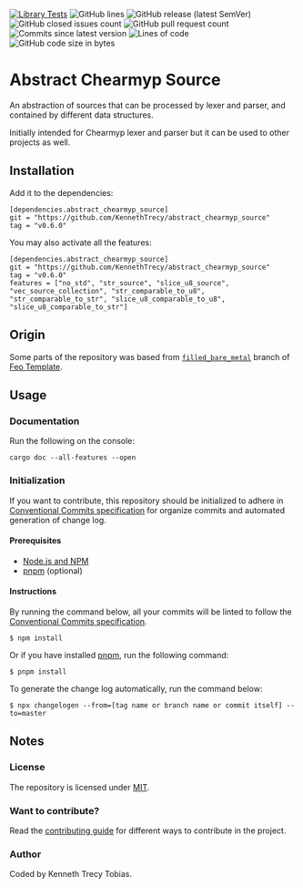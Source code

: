 [![Library Tests](https://img.shields.io/github/actions/workflow/status/KennethTrecy/abstract_chearmyp_source/library.yml?style=for-the-badge)](https://github.com/KennethTrecy/abstract_chearmyp_source/actions/workflows/library.yml)
![GitHub lines](https://img.shields.io/github/license/KennethTrecy/abstract_chearmyp_source?style=for-the-badge)
![GitHub release (latest SemVer)](https://img.shields.io/github/v/release/KennethTrecy/abstract_chearmyp_source?style=for-the-badge&display_name=tag&sort=semver)
![GitHub closed issues count](https://img.shields.io/github/issues-closed/KennethTrecy/abstract_chearmyp_source?style=for-the-badge)
![GitHub pull request count](https://img.shields.io/github/issues-pr-closed/KennethTrecy/abstract_chearmyp_source?style=for-the-badge)
![Commits since latest version](https://img.shields.io/github/commits-since/KennethTrecy/abstract_chearmyp_source/latest?style=for-the-badge)
![Lines of code](https://img.shields.io/tokei/lines/github/KennethTrecy/abstract_chearmyp_source?style=for-the-badge)
![GitHub code size in bytes](https://img.shields.io/github/repo-size/KennethTrecy/abstract_chearmyp_source?style=for-the-badge)

# Abstract Chearmyp Source
An abstraction of sources that can be processed by lexer and parser, and contained by different data structures.

Initially intended for Chearmyp lexer and parser but it can be used to other projects as well.

## Installation
Add it to the dependencies:
```
[dependencies.abstract_chearmyp_source]
git = "https://github.com/KennethTrecy/abstract_chearmyp_source"
tag = "v0.6.0"
```

You may also activate all the features:
```
[dependencies.abstract_chearmyp_source]
git = "https://github.com/KennethTrecy/abstract_chearmyp_source"
tag = "v0.6.0"
features = ["no_std", "str_source", "slice_u8_source", "vec_source_collection", "str_comparable_to_u8", "str_comparable_to_str", "slice_u8_comparable_to_u8", "slice_u8_comparable_to_str"]
```

## Origin
Some parts of the repository was based from [`filled_bare_metal`] branch of [Feo Template].

## Usage

### Documentation
Run the following on the console:
```
cargo doc --all-features --open
```

### Initialization
If you want to contribute, this repository should be initialized to adhere in [Conventional Commits specification] for organize
commits and automated generation of change log.

#### Prerequisites
- [Node.js and NPM]
- [pnpm] (optional)

#### Instructions
By running the command below, all your commits will be linted to follow the [Conventional Commits
specification].
```
$ npm install
```

Or if you have installed [pnpm], run the following command:
```
$ pnpm install
```

To generate the change log automatically, run the command below:
```
$ npx changelogen --from=[tag name or branch name or commit itself] --to=master
```

## Notes

### License
The repository is licensed under [MIT].

### Want to contribute?
Read the [contributing guide] for different ways to contribute in the project.

### Author
Coded by Kenneth Trecy Tobias.

[`filled_bare_metal`]: https://github.com/KennethTrecy/feo_template/tree/filled_bare_metal
[Feo Template]: https://github.com/KennethTrecy/feo_template
[MIT]: https://github.com/KennethTrecy/feo_template/blob/master/LICENSE
[Node.js and NPM]: https://nodejs.org/en/
[pnpm]: https://pnpm.io/installation
[Conventional Commits specification]: https://www.conventionalcommits.org/en/v1.0.0/
[contributing guide]: ./CONTRIBUTING.md
